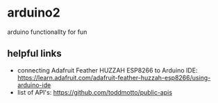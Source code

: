 # arduino2
arduino functionallty for fun
## helpful links
* connecting Adafruit Feather HUZZAH ESP8266 to Arduino IDE:
https://learn.adafruit.com/adafruit-feather-huzzah-esp8266/using-arduino-ide
* list of API's: 
https://github.com/toddmotto/public-apis

